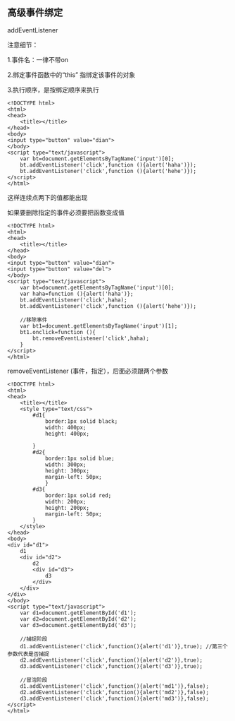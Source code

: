 ## 高级事件绑定 ##

addEventListener

注意细节：

1.事件名：一律不带on

2.绑定事件函数中的“this” 指绑定该事件的对象

3.执行顺序，是按绑定顺序来执行

    <!DOCTYPE html>
    <html>
    <head>
    	<title></title>
    </head>
    <body>
    <input type="button" value="dian">
    </body>
    <script type="text/javascript">
    	var bt=document.getElementsByTagName('input')[0];
    	bt.addEventListener('click',function (){alert('haha')});
    	bt.addEventListener('click',function (){alert('hehe')});
    </script>
    </html>

这样连续点两下的值都能出现

如果要删除指定的事件必须要把函数变成值

    <!DOCTYPE html>
    <html>
    <head>
    	<title></title>
    </head>
    <body>
    <input type="button" value="dian">
    <input type="button" value="del">
    </body>
    <script type="text/javascript">
    	var bt=document.getElementsByTagName('input')[0];
    	var haha=function (){alert('haha')};
    	bt.addEventListener('click',haha);
    	bt.addEventListener('click',function (){alert('hehe')});
    
    	//移除事件
    	var bt1=document.getElementsByTagName('input')[1];
    	bt1.onclick=function (){
    		bt.removeEventListener('click',haha);
    	}
    </script>
    </html>

removeEventListener (事件，指定），后面必须跟两个参数

    <!DOCTYPE html>
    <html>
    <head>
    	<title></title>
    	<style type="text/css">
    		#d1{
    			border:1px solid black;
    			width: 400px;
    			height: 400px;
    			
    		}
    		#d2{
    			border:1px solid blue;
    			width: 300px;
    			height: 300px;
    			margin-left: 50px;
    			}
    		#d3{
    			border:1px solid red;
    			width: 200px;
    			height: 200px;
    			margin-left: 50px;
    		}
    	</style>
    </head>
    <body>
    <div id="d1">
    	d1
    	<div id="d2">
    		d2
    		<div id="d3">
    			d3
    		</div>
    	</div>
    </div>
    </body>
    <script type="text/javascript">
    	var d1=document.getElementById('d1');
    	var d2=document.getElementById('d2');
    	var d3=document.getElementById('d3');
    
    	//捕捉阶段
    	d1.addEventListener('click',function(){alert('d1')},true); //第三个参数代表是否捕捉
    	d2.addEventListener('click',function(){alert('d2')},true); 
    	d3.addEventListener('click',function(){alert('d3')},true); 
    
    	//冒泡阶段
    	d1.addEventListener('click',function(){alert('md1')},false);
    	d2.addEventListener('click',function(){alert('md2')},false); 
    	d3.addEventListener('click',function(){alert('md3')},false); 
    </script>
    </html>


